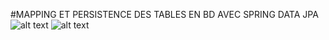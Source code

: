 #MAPPING ET PERSISTENCE DES TABLES EN BD AVEC SPRING DATA JPA
![alt text](https://www.filepicker.io/api/file/ZHkueioSAyId998UDl6y)
![alt text](https://th.bing.com/th/id/R.79a9c56e3ef9aed8734de9c9a255a8df?rik=nr0irqai2iRXkw&pid=ImgRaw&r=0)
